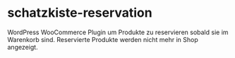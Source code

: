 # schatzkiste-reservation
WordPress WooCommerce Plugin um Produkte zu reservieren sobald sie im Warenkorb sind. Reservierte Produkte werden nicht mehr in Shop angezeigt.
